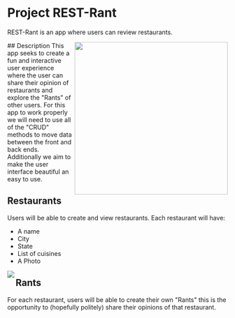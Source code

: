 # Project REST-Rant

REST-Rant is an app where users can review restaurants.

<img align="right" width="350" src="https://user-images.githubusercontent.com/80846699/224506024-b62db753-3041-49b6-9317-73d8f10051a1.png">
## Description
This app seeks to create a fun and interactive user experience where the user can share their opinion of restaurants and explore the "Rants" of other users. For this app to work properly we will need to use all of the "CRUD" methods to move data between the front and back ends. Additionally we aim to make the user interface beautiful an easy to use.

## Restaurants
Users will be able to create and view restaurants. Each restaurant will have:
- A name
- City
- State
- List of cuisines
- A Photo

<img align="left" src="https://imgs.search.brave.com/JmAQnGPc8ao8LrlLsq3hITOiu0VZPNOml340WBOQNks/rs:fit:241:225:1/g:ce/aHR0cHM6Ly90c2U0/Lm1tLmJpbmcubmV0/L3RoP2lkPU9JUC5t/LW5nRTc2MHhrcDRJ/eUR0MlRVeEFRQUFB/QSZwaWQ9QXBp">

## Rants
For each restaurant, users will be able to create their own "Rants" this is the opportunity to (hopefully politely) share their opinions of that restaurant.
